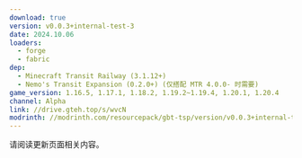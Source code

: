 ```yaml
---
download: true
version: v0.0.3+internal-test-3
date: 2024.10.06
loaders:
  - forge
  - fabric
dep:
  - Minecraft Transit Railway (3.1.12+)
  - Nemo's Transit Expansion (0.2.0+) (仅搭配 MTR 4.0.0- 时需要)
game_version: 1.16.5, 1.17.1, 1.18.2, 1.19.2~1.19.4, 1.20.1, 1.20.4
channel: Alpha
link: //drive.gteh.top/s/wvcN
modrinth: //modrinth.com/resourcepack/gbt-tsp/version/v0.0.3+internal-test-3
---
```


请阅读更新页面相关内容。